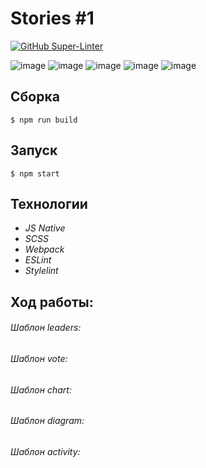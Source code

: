 # Stories #1
[![GitHub Super-Linter](https://github.com/nvuillam/npm-groovy-lint/workflows/Lint%20Code%20Base/badge.svg)](https://github.com/marketplace/actions/super-linter)

![image](https://img.shields.io/badge/JavaScript-F7DF1E?style=for-the-badge&logo=javascript&logoColor=black)
![image](https://img.shields.io/badge/CSS3-1572B6?style=for-the-badge&logo=css3&logoColor=white)
![image](https://img.shields.io/badge/HTML5-E34F26?style=for-the-badge&logo=html5&logoColor=white)
![image](https://img.shields.io/badge/npm-CB3837?style=for-the-badge&logo=npm&logoColor=white)
![image](https://img.shields.io/badge/Sass-CC6699?style=for-the-badge&logo=sass&logoColor=white)

## Сборка
```
$ npm run build
```
## Запуск
```
$ npm start
```
## Технологии
- <i> JS Native </i>
- <i> SCSS </i>
- <i> Webpack </i>
- <i> ESLint </i>
- <i> Stylelint </i>

## Ход работы:
###### Шаблон leaders:

###### Шаблон vote:

###### Шаблон chart:

###### Шаблон diagram:

###### Шаблон activity:


